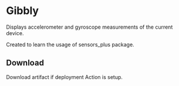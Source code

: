 # Gibbly

Displays accelerometer and gyroscope measurements of the current device.

Created to learn the usage of sensors_plus package.

## Download

Download artifact if deployment Action is setup.
